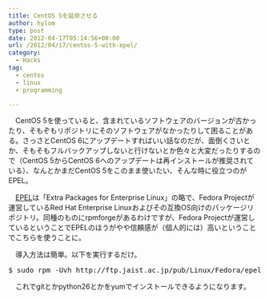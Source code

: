 ```yaml
---
title: CentOS 5を延命させる
author: hylom
type: post
date: 2012-04-17T05:14:56+00:00
url: /2012/04/17/centos-5-with-epel/
category:
  - Hacks
tag:
  - centos
  - linux
  - programming

---
```

　CentOS 5を使っていると、含まれているソフトウェアのバージョンが古かったり、そもぞもリポジトリにそのソフトウェアがなかったりして困ることがある。さっさとCentOS 6にアップデートすればいい話なのだが、面倒くさいとか、そもそもフルバックアップしないと行けないとか色々と大変だったりするので（CentOS 5からCentOS 6へのアップデートは再インストールが推奨されている）、なんとかまだCentOS 5をこのまま使いたい、そんな時に役立つのがEPEL。

　[EPEL][1]は「Extra Packages for Enterprise Linux」の略で、Fedora Projectが運営しているRed Hat Enterprise Linuxおよびその互換OS向けのパッケージリポジトリ。同種のものにrpmforgeがあるわけですが、Fedora Projectが運営しているということでEPELのほうがやや信頼感が（個人的には）高いということでこちらを使うことに。

　導入方法は簡単。以下を実行するだけ。

<pre>$ sudo rpm -Uvh http://ftp.jaist.ac.jp/pub/Linux/Fedora/epel/5/i386/epel-release-5-4.noarch.rpm
</pre>

　これでgitとかpython26とかをyumでインストールできるようになります。

 [1]: http://fedoraproject.org/wiki/EPEL/FAQ
